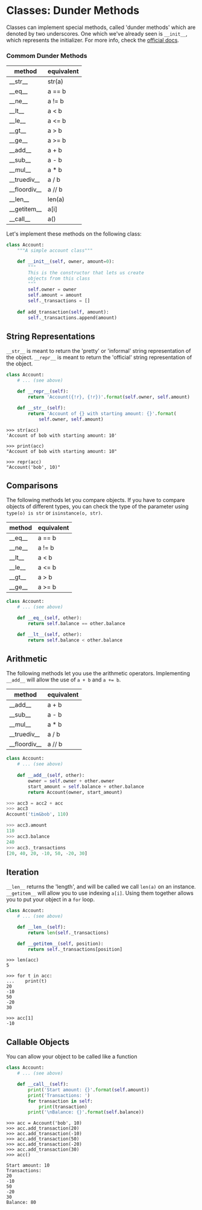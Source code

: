
# Classes: Dunder Methods


Classes can implement special methods, called 'dunder methods' which are denoted by two underscores. One which we've already seen is `__init__`, which represents the initializer. For more info, check the [official docs](https://docs.python.org/3/reference/datamodel.html#special-method-names).


### Commom Dunder Methods

| method    | equivalent |
| ---       | ---        |
| \_\_str__ | str(a)     |
| \_\_eq__  | a == b     |
| \_\_ne__  | a != b     |
| \_\_lt__  | a < b      |
| \_\_le__  | a <= b     |
| \_\_gt__  | a > b      |
| \_\_ge__  | a >= b     |
| \_\_add__ | a + b    |
| \_\_sub__ | a - b     |
| \_\_mul__ | a * b     |
| \_\_truediv__ | a / b     |
| \_\_floordiv__ | a // b     |
| \_\_len__ | len(a)     |
| \_\_getitem__ | a[i]     |
| \_\_call__ | a() |


Let's implement these methods on the following class:

```python
class Account:
    """A simple account class"""

    def __init__(self, owner, amount=0):
        """
        This is the constructor that lets us create
        objects from this class
        """
        self.owner = owner
        self.amount = amount
        self._transactions = []
    
    def add_transaction(self, amount):
        self._transactions.append(amount)
```

## String Representations

`__str__` is meant to return the 'pretty' or 'informal' string representation of the object. `__repr__` is meant to return the 'official' string representation of the object.

```python
class Account:
    # ... (see above)

    def __repr__(self):
        return 'Account({!r}, {!r})'.format(self.owner, self.amount)

    def __str__(self):
        return 'Account of {} with starting amount: {}'.format(
            self.owner, self.amount)
```

```
>>> str(acc)
'Account of bob with starting amount: 10'

>>> print(acc)
"Account of bob with starting amount: 10"

>>> repr(acc)
"Account('bob', 10)"
```

## Comparisons

The following methods let you compare objects. If you have to compare objects of different types, you can check the type of the parameter using `type(o) is str` or `isinstance(o, str)`.


| method    | equivalent |
| ---       | ---        |
| \_\_eq__  | a == b     |
| \_\_ne__  | a != b     |
| \_\_lt__  | a < b      |
| \_\_le__  | a <= b     |
| \_\_gt__  | a > b      |
| \_\_ge__  | a >= b     |


```python
class Account:
    # ... (see above)

    def __eq__(self, other):
        return self.balance == other.balance

    def __lt__(self, other):
        return self.balance < other.balance
```


## Arithmetic

The following methods let you use the arithmetic operators. Implementing `__add__` will allow the use of `a + b` and `a += b`.

| method    | equivalent |
| ---       | ---        |
| \_\_add__ | a + b    |
| \_\_sub__ | a - b     |
| \_\_mul__ | a * b     |
| \_\_truediv__ | a / b     |
| \_\_floordiv__ | a // b     |

```python
class Account:
    # ... (see above)
    
    def __add__(self, other):
        owner = self.owner + other.owner
        start_amount = self.balance + other.balance
        return Account(owner, start_amount)
```
```python
>>> acc3 = acc2 + acc
>>> acc3
Account('tim&bob', 110)

>>> acc3.amount
110
>>> acc3.balance
240
>>> acc3._transactions
[20, 40, 20, -10, 50, -20, 30]
```

## Iteration

`__len__` returns the 'length', and will be called we call `len(a)` on an instance. `__getitem__` will allow you to use indexing `a[i]`. Using them together allows you to put your object in a `for` loop.


```python
class Account:
    # ... (see above)

    def __len__(self):
        return len(self._transactions)

    def __getitem__(self, position):
        return self._transactions[position]
```

```
>>> len(acc)
5

>>> for t in acc:
...    print(t)
20
-10
50
-20
30

>>> acc[1]
-10
```

## Callable Objects

You can allow your object to be called like a function

```python
class Account:
    # ... (see above)

    def __call__(self):
        print('Start amount: {}'.format(self.amount))
        print('Transactions: ')
        for transaction in self:
            print(transaction)
        print('\nBalance: {}'.format(self.balance))
```

```
>>> acc = Account('bob', 10)
>>> acc.add_transaction(20)
>>> acc.add_transaction(-10)
>>> acc.add_transaction(50)
>>> acc.add_transaction(-20)
>>> acc.add_transaction(30)
>>> acc()

Start amount: 10
Transactions:
20
-10
50
-20
30
Balance: 80
```



